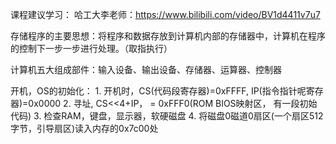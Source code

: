 课程建议学习：
哈工大李老师：https://www.bilibili.com/video/BV1d4411v7u7

存储程序的主要思想：将程序和数据存放到计算机内部的存储器中，计算机在程序的控制下一步一步进行处理。（取指执行）

计算机五大组成部件：输入设备、输出设备、存储器、运算器、控制器

开机，OS的初始化：
    1. 开机时，CS(代码段寄存器)=0xFFFF, IP(指令指针呢寄存器)=0x0000
    2. 寻址, CS<<4+IP， = 0xFFF0(ROM BIOS映射区， 有一段初始代码)
    3. 检查RAM，键盘，显示器，软硬磁盘
    4. 将磁盘0磁道0扇区(一个扇区512字节，引导扇区)读入内存的0x7c00处
    
